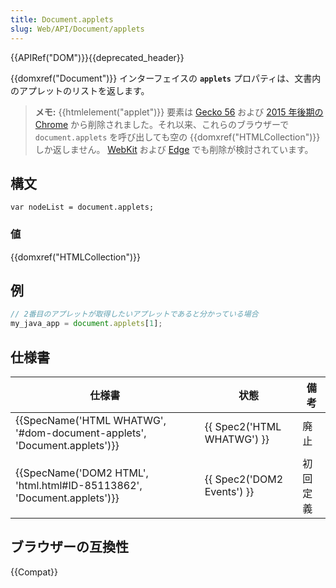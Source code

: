 ```yaml
---
title: Document.applets
slug: Web/API/Document/applets
---
```

{{APIRef("DOM")}}{{deprecated_header}}

{{domxref("Document")}} インターフェイスの **`applets`** プロパティは、文書内のアプレットのリストを返します。

> **メモ:** {{htmlelement("applet")}} 要素は [Gecko 56](https://bugzilla.mozilla.org/show_bug.cgi?id=1279218) および [2015 年後期の Chrome](https://bugs.chromium.org/p/chromium/issues/detail?id=470301) から削除されました。それ以来、これらのブラウザーで `document.applets` を呼び出しても空の {{domxref("HTMLCollection")}} しか返しません。 [WebKit](https://bugs.webkit.org/show_bug.cgi?id=157926) および [Edge](https://developer.microsoft.com/en-us/microsoft-edge/platform/issues/11946645/) でも削除が検討されています。

## 構文

```
var nodeList = document.applets;
```

### 値

{{domxref("HTMLCollection")}}

## 例

```js
// 2番目のアプレットが取得したいアプレットであると分かっている場合
my_java_app = document.applets[1];
```

## 仕様書

| 仕様書                                                                                           | 状態                                 | 備考     |
| ------------------------------------------------------------------------------------------------ | ------------------------------------ | -------- |
| {{SpecName('HTML WHATWG', '#dom-document-applets', 'Document.applets')}} | {{ Spec2('HTML WHATWG') }} | 廃止     |
| {{SpecName('DOM2 HTML', 'html.html#ID-85113862', 'Document.applets')}}     | {{ Spec2('DOM2 Events') }} | 初回定義 |

## ブラウザーの互換性

{{Compat}}
